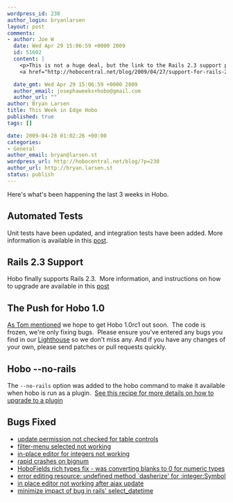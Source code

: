 ```yaml
--- 
wordpress_id: 230
author_login: bryanlarsen
layout: post
comments: 
- author: Joe W
  date: Wed Apr 29 15:06:59 +0000 2009
  id: 51602
  content: |
    <p>This is not a huge deal, but the link to the Rails 2.3 support post is borked both in the text and the href.  Both should be:
    <a href="http://hobocentral.net/blog/2009/04/27/support-for-rails-23/" title="http://hobocentral.net/blog/2009/04/27/support-for-rails-23/" rel="nofollow">http://hobocentral.net/blog/2009/04/27/support-for-rails-23/</a></p>

  date_gmt: Wed Apr 29 15:06:59 +0000 2009
  author_email: josephaweeks+hobo@gmail.com
  author_url: ""
author: Bryan Larsen
title: This Week in Edge Hobo
published: true
tags: []

date: 2009-04-28 01:02:26 +00:00
categories: 
- General
author_email: bryan@larsen.st
wordpress_url: http://hobocentral.net/blog/?p=230
author_url: http://bryan.larsen.st
status: publish
---
```

Here's what's been happening the last 3 weeks in Hobo.

Automated Tests
---------------

Unit tests have been updated, and integration tests have been added.
More information is available in this [post](http://hobocentral.net/blog/2009/04/24/automated-tests-for-hobo).

Rails 2.3 Support
-----------------

Hobo finally supports Rails 2.3.&nbsp; More information, and instructions on how to upgrade are available in this [post](http://hobocentral.net/blog/2009/04/27/support-for-rails-23)

The Push for Hobo 1.0
---------------------

[As Tom
mentioned](http://hobocentral.net/blog/2009/04/22/hobo-10-nears/) we
hope to get Hobo 1.0rc1 out soon.&nbsp; The code is frozen, we're only
fixing bugs.&nbsp; Please ensure you've entered any bugs you find in our
[Lighthouse](https://hobo.lighthouseapp.com) so we don't miss any.
And if you have any changes of your own, please send patches or pull
requests quickly.

Hobo --no-rails
---------------

The `--no-rails` option was added to the hobo command to make it
available when hobo is run as a plugin.&nbsp; [See this recipe for more
details on how to upgrade to a plugin](http://cookbook.hobocentral.net/recipes/27)

Bugs Fixed
----------

 - [update permission not checked for table controls](http://groups.google.com/group/hobousers/browse_thread/thread/44ddb93e8f6de399)
 - [filter-menu selected not working](https://hobo.lighthouseapp.com/projects/8324/tickets/369)
 - [in-place editor for integers not working](https://hobo.lighthouseapp.com/projects/8324/tickets/400)
 - [rapid crashes on bignum](https://hobo.lighthouseapp.com/projects/8324/tickets/368)
 - [HoboFields rich types fix - was converting blanks to 0 for numeric types](http://github.com/bryanlarsen/hobo/commit/8664b71641e728cb36eab4a6b8e7c31d999a4605)
 - [error editing resource: undefined method `dasherize' for :integer:Symbol](http://groups.google.com/group/hobousers/browse_thread/thread/384955b28615ee50)
 - [in place editor not working after ajax update](https://hobo.lighthouseapp.com/projects/8324/tickets/305)
 - [minimize impact of bug in rails' select_datetime](https://hobo.lighthouseapp.com/projects/8324/tickets/408)
